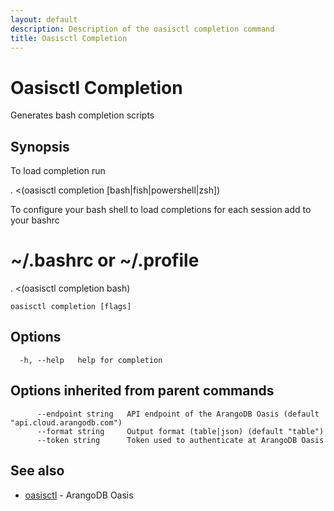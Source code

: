 ```yaml
---
layout: default
description: Description of the oasisctl completion command
title: Oasisctl Completion
---
```

# Oasisctl Completion

Generates bash completion scripts

## Synopsis

To load completion run
	
. <(oasisctl completion [bash|fish|powershell|zsh])
	
To configure your bash shell to load completions for each session add to your bashrc
	
# ~/.bashrc or ~/.profile
. <(oasisctl completion bash)


```
oasisctl completion [flags]
```

## Options

```
  -h, --help   help for completion
```

## Options inherited from parent commands

```
      --endpoint string   API endpoint of the ArangoDB Oasis (default "api.cloud.arangodb.com")
      --format string     Output format (table|json) (default "table")
      --token string      Token used to authenticate at ArangoDB Oasis
```

## See also

* [oasisctl](oasisctl-options.html)	 - ArangoDB Oasis

